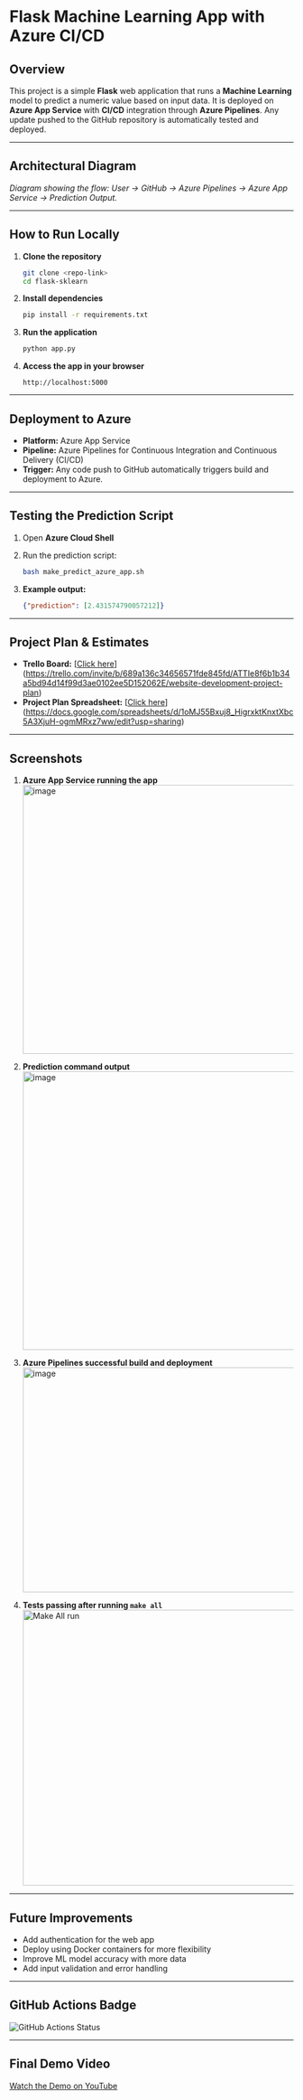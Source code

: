# Flask Machine Learning App with Azure CI/CD

## Overview

This project is a simple **Flask** web application that runs a **Machine Learning** model to predict a numeric value based on input data.
It is deployed on **Azure App Service** with **CI/CD** integration through **Azure Pipelines**.
Any update pushed to the GitHub repository is automatically tested and deployed.

---

## Architectural Diagram

*Diagram showing the flow: User → GitHub → Azure Pipelines → Azure App Service → Prediction Output.*

---

## How to Run Locally

1. **Clone the repository**

   ```bash
   git clone <repo-link>
   cd flask-sklearn
   ```

2. **Install dependencies**

   ```bash
   pip install -r requirements.txt
   ```

3. **Run the application**

   ```bash
   python app.py
   ```

4. **Access the app in your browser**

   ```
   http://localhost:5000
   ```

---

## Deployment to Azure

* **Platform:** Azure App Service
* **Pipeline:** Azure Pipelines for Continuous Integration and Continuous Delivery (CI/CD)
* **Trigger:** Any code push to GitHub automatically triggers build and deployment to Azure.

---

## Testing the Prediction Script

1. Open **Azure Cloud Shell**
2. Run the prediction script:

   ```bash
   bash make_predict_azure_app.sh
   ```
3. **Example output:**

   ```json
   {"prediction": [2.431574790057212]}
   ```

---

## Project Plan & Estimates

* **Trello Board:** [[Click here](Trello-link)](https://trello.com/invite/b/689a136c34656571fde845fd/ATTIe8f6b1b34a5bd94d14f99d3ae0102ee5D152062E/website-development-project-plan)
* **Project Plan Spreadsheet:** [[Click here](Spreadsheet-link)](https://docs.google.com/spreadsheets/d/1oMJ55Bxuj8_HigrxktKnxtXbc5A3XjuH-ogmMRxz7ww/edit?usp=sharing)

---

## Screenshots

1. **Azure App Service running the app**
   <img width="956" height="476" alt="image" src="https://github.com/user-attachments/assets/e79d5114-059b-4b84-ae36-6d854fdcc347" />

2. **Prediction command output**
   <img width="958" height="493" alt="image" src="https://github.com/user-attachments/assets/48157589-0ade-42ab-b92e-da84a593b7e7" />
   
3. **Azure Pipelines successful build and deployment**
   <img width="953" height="398" alt="image" src="https://github.com/user-attachments/assets/ed09d4dc-c292-42f4-b90a-8ae1402b7e73" />

4. **Tests passing after running `make all`**
   <img width="956" height="488" alt="Make All run " src="https://github.com/user-attachments/assets/74236246-21d9-4c6b-be40-8f3890cb2be4" />


---

## Future Improvements

* Add authentication for the web app
* Deploy using Docker containers for more flexibility
* Improve ML model accuracy with more data
* Add input validation and error handling

---

## GitHub Actions Badge

![GitHub Actions Status](https://github.com/<HssahSaad>/<cloud-ci-scaffold>/actions/workflows/<workflow_file>.yml/badge.svg)

---

## Final Demo Video

[Watch the Demo on YouTube](YouTube-link)
